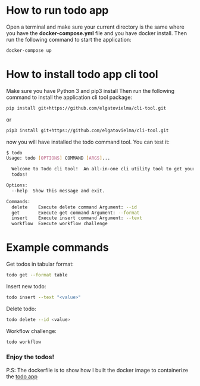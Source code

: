 # How to run todo app
Open a terminal and make sure your current directory is the same where you have the **docker-compose.yml** file and you have docker install.
Then run the following command to start the application:
```bash
docker-compose up
```

# How to install todo app cli tool

Make sure you have Python 3 and pip3 install
Then run the following command to install the application cli tool package:
```bash
pip install git+https://github.com/elgatovielma/cli-tool.git
```
or
```bash
pip3 install git+https://github.com/elgatovielma/cli-tool.git
```

now you will have installed the todo command tool. You can test it:
```bash
$ todo
Usage: todo [OPTIONS] COMMAND [ARGS]...

  Welcome to Todo cli tool!  An all-in-one cli utility tool to get your
  todos!

Options:
  --help  Show this message and exit.

Commands:
  delete    Execute delete command Argument: --id
  get       Execute get command Argument: --format
  insert    Execute insert command Argument: --text
  workflow  Execute workflow challenge
```

# Example commands

Get todos in tabular format:
```bash
todo get --format table
```

Insert new todo:
```bash
todo insert --text "<value>"
```

Delete todo:
```bash
todo delete --id <value>
```

Workflow challenge:
```bash
todo workflow
```

### Enjoy the todos!

P.S: The dockerfile is to show how I built the docker image to containerize the [todo app](https://github.com/scotch-io/node-todo)

